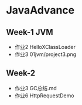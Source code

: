 # JavaAdvance

## Week-1 JVM

- 作业2 HelloXClassLoader
- 作业3 01jvm/project3.png

## Week-2

- 作业3 GC总结.md
- 作业6 HttpRequestDemo